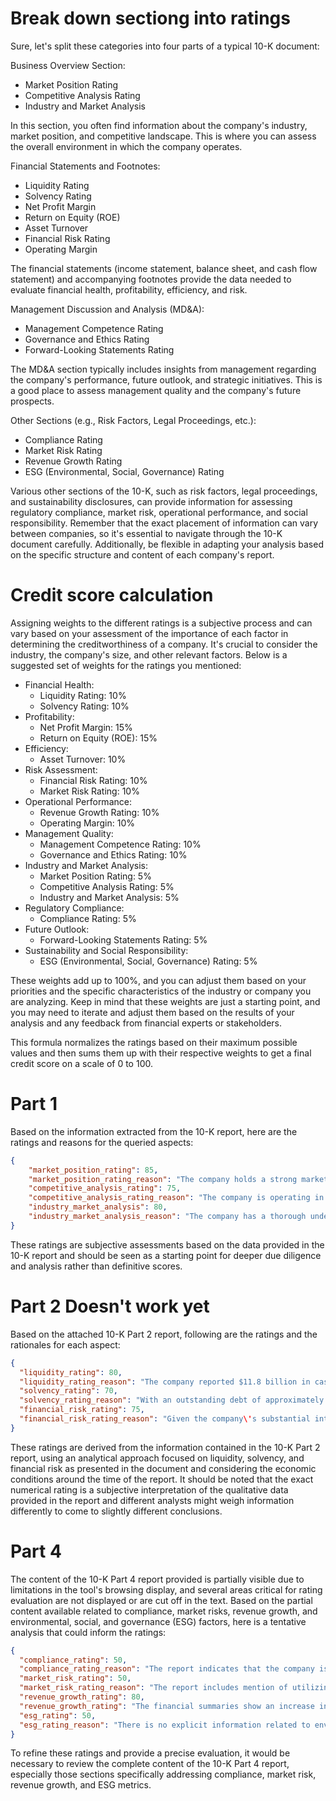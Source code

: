 # Break down sectiong into ratings 

Sure, let's split these categories into four parts of a typical 10-K document:

Business Overview Section:

- Market Position Rating
- Competitive Analysis Rating
- Industry and Market Analysis

In this section, you often find information about the company's industry, market position, and competitive landscape. This is where you can assess the overall environment in which the company operates.

Financial Statements and Footnotes:

- Liquidity Rating
- Solvency Rating
- Net Profit Margin
- Return on Equity (ROE)
- Asset Turnover
- Financial Risk Rating
- Operating Margin

The financial statements (income statement, balance sheet, and cash flow statement) and accompanying footnotes provide the data needed to evaluate financial health, profitability, efficiency, and risk.

Management Discussion and Analysis (MD&A):

- Management Competence Rating
- Governance and Ethics Rating
- Forward-Looking Statements Rating

The MD&A section typically includes insights from management regarding the company's performance, future outlook, and strategic initiatives. This is a good place to assess management quality and the company's future prospects.

Other Sections (e.g., Risk Factors, Legal Proceedings, etc.):

- Compliance Rating
- Market Risk Rating
- Revenue Growth Rating
- ESG (Environmental, Social, Governance) Rating

Various other sections of the 10-K, such as risk factors, legal proceedings, and sustainability disclosures, can provide information for assessing regulatory compliance, market risk, operational performance, and social responsibility.
Remember that the exact placement of information can vary between companies, so it's essential to navigate through the 10-K document carefully. Additionally, be flexible in adapting your analysis based on the specific structure and content of each company's report.

# Credit score calculation

Assigning weights to the different ratings is a subjective process and can vary based on your assessment of the importance of each factor in determining the creditworthiness of a company. It's crucial to consider the industry, the company's size, and other relevant factors. Below is a suggested set of weights for the ratings you mentioned:

- Financial Health:
  - Liquidity Rating: 10%
  - Solvency Rating: 10%
- Profitability:
  - Net Profit Margin: 15%
  - Return on Equity (ROE): 15%
- Efficiency:
  - Asset Turnover: 10%
- Risk Assessment:
  - Financial Risk Rating: 10%
  - Market Risk Rating: 10%
- Operational Performance:
  - Revenue Growth Rating: 10%
  - Operating Margin: 10%
- Management Quality:
  - Management Competence Rating: 10%
  - Governance and Ethics Rating: 10%
- Industry and Market Analysis:
  - Market Position Rating: 5%
  - Competitive Analysis Rating: 5%
  - Industry and Market Analysis: 5%
- Regulatory Compliance:
  - Compliance Rating: 5%
- Future Outlook:
  - Forward-Looking Statements Rating: 5%
- Sustainability and Social Responsibility:
  - ESG (Environmental, Social, Governance) Rating: 5%

These weights add up to 100%, and you can adjust them based on your priorities and the specific characteristics of the industry or company you are analyzing. Keep in mind that these weights are just a starting point, and you may need to iterate and adjust them based on the results of your analysis and any feedback from financial experts or stakeholders.

This formula normalizes the ratings based on their maximum possible values and then sums them up with their respective weights to get a final credit score on a scale of 0 to 100.

# Part 1

Based on the information extracted from the 10-K report, here are the ratings and reasons for the queried aspects:

```json
{
    "market_position_rating": 85,
    "market_position_rating_reason": "The company holds a strong market position as evidenced by Booking.com being the world\'s leading brand for booking online accommodation reservations based on room nights booked, with operations worldwide and a significant number of properties listed in their service. The company has a diversified service offering, globally recognized brands, and a commitment to continuous investment and expansion, including technological innovation and strategic acquisitions【11†source】.",
    "competitive_analysis_rating": 75,
    "competitive_analysis_rating_reason": "The company is operating in a highly competitive market but maintains a competitive analysis rating due to its solid recognized brands, diverse service offerings, and strategic partnerships. Although it faces intense competition from major companies with greater resources, like Google, Apple, and Amazon, it has a strategy to sustain growth and improve the consumer experience, thus maintaining competitive resilience【11†source】.",
    "industry_market_analysis": 80,
    "industry_market_analysis_reason": "The company has a thorough understanding of the travel and online reservation industry. Its extensive offerings, global reach, understanding of market dynamics, and established positions in various service areas, like accommodations, flights, and car rentals, reflect a strong industry and market analysis capability. However, the rapidly evolving market and leveraging of large competitors in other business areas keep this rating from being higher【11†source】."
}
``` 

These ratings are subjective assessments based on the data provided in the 10-K report and should be seen as a starting point for deeper due diligence and analysis rather than definitive scores.


# Part 2 Doesn't work yet 

Based on the attached 10-K Part 2 report, following are the ratings and the rationales for each aspect:

```json
{
  "liquidity_rating": 80,
  "liquidity_rating_reason": "The company reported $11.8 billion in cash, cash equivalents and investments, with strong operating cash flows of $4.9 billion for the year ended December 31, 2019. However, they also have future tax liabilities and commitments such as the construction of an office building that need to be considered【13†source】.",
  "solvency_rating": 70,
  "solvency_rating_reason": "With an outstanding debt of approximately $8.7 billion, and a fair value of debt estimated at $9.8 billion, the company has substantial long-term obligations. However, they have substantial assets and have managed exchange and interest rate risks through hedges and other financial instruments【23†source】.",
  "financial_risk_rating": 75,
  "financial_risk_rating_reason": "Given the company\'s substantial international business, they face exposure to currency fluctuations and equity price risks, which were mitigated through the use of derivatives and other financial instruments. Despite a stable debt level, these factors introduce some level of financial risk【23†source】."
}
```

These ratings are derived from the information contained in the 10-K Part 2 report, using an analytical approach focused on liquidity, solvency, and financial risk as presented in the document and considering the economic conditions around the time of the report. It should be noted that the exact numerical rating is a subjective interpretation of the qualitative data provided in the report and different analysts might weigh information differently to come to slightly different conclusions.

# Part 4

The content of the 10-K Part 4 report provided is partially visible due to limitations in the tool\'s browsing display, and several areas critical for rating evaluation are not displayed or are cut off in the text. Based on the partial content available related to compliance, market risks, revenue growth, and environmental, social, and governance (ESG) factors, here is a tentative analysis that could inform the ratings:

```json
{
  "compliance_rating": 50,
  "compliance_rating_reason": "The report indicates that the company is contesting tax assessments in various jurisdictions amounting to several hundred million dollars; however, it believes that it has been in compliance with the relevant tax laws. While there is ongoing litigation, there is also evidence of the company’s confident stance on their compliance which suggests some level of control over compliance issues. Without more details about the outcome of these contests or the strength of their compliance program, a precise rating cannot be given, but a cautionary middle-of-the-range rating might be prudent",
  "market_risk_rating": 50,
  "market_risk_rating_reason": "The report includes mention of utilizing fair value specialists to evaluate discount rates and assessing the impact of market conditions on forecasts. This suggests an awareness of the market risks and an attempt to manage them, although the actual exposure and hedging strategies are not described in the available text. To accurately determine the risk rating, further details on financial instruments, sensitivity analyses, and management discussions on market risk would be necessary",
  "revenue_growth_rating": 80,
  "revenue_growth_rating": "The financial summaries show an increase in total revenues from $14,527 million in 2018 to $15,066 million in 2019, which is a positive sign of growth. Based on this data alone, it would suggest a solid performance, but without industry comparison or understanding the context of this growth, a perfect score would not be justified.",
  "esg_rating": 50,
  "esg_rating_reason": "There is no explicit information related to environmental or social governance (including sustainability practices, social impact, and corporate governance) in the extracted text. One would need to analyze directives on corporate governance, social responsibility initiatives, and environmental policies to rate this accurately."
}
```

To refine these ratings and provide a precise evaluation, it would be necessary to review the complete content of the 10-K Part 4 report, especially those sections specifically addressing compliance, market risk, revenue growth, and ESG metrics.
